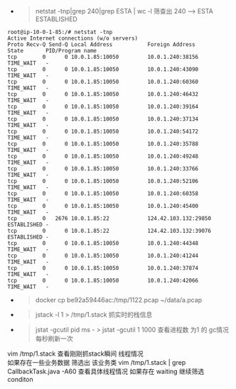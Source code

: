- > netstat -tnp|grep 240|grep ESTA | wc -l  筛查出 240 -->  ESTA   ESTABLISHED
```
root@ip-10-0-1-85:/# netstat -tnp
Active Internet connections (w/o servers)
Proto Recv-Q Send-Q Local Address           Foreign Address         State       PID/Program name
tcp        0      0 10.0.1.85:10050         10.0.1.240:38156        TIME_WAIT   -               
tcp        0      0 10.0.1.85:10050         10.0.1.240:43090        TIME_WAIT   -               
tcp        0      0 10.0.1.85:10050         10.0.1.240:60360        TIME_WAIT   -               
tcp        0      0 10.0.1.85:10050         10.0.1.240:46432        TIME_WAIT   -               
tcp        0      0 10.0.1.85:10050         10.0.1.240:39164        TIME_WAIT   -               
tcp        0      0 10.0.1.85:10050         10.0.1.240:37134        TIME_WAIT   -               
tcp        0      0 10.0.1.85:10050         10.0.1.240:54172        TIME_WAIT   -               
tcp        0      0 10.0.1.85:10050         10.0.1.240:35788        TIME_WAIT   -               
tcp        0      0 10.0.1.85:10050         10.0.1.240:49248        TIME_WAIT   -               
tcp        0      0 10.0.1.85:10050         10.0.1.240:33766        TIME_WAIT   -               
tcp        0      0 10.0.1.85:10050         10.0.1.240:52106        TIME_WAIT   -               
tcp        0      0 10.0.1.85:10050         10.0.1.240:60358        TIME_WAIT   -               
tcp        0      0 10.0.1.85:10050         10.0.1.240:45400        TIME_WAIT   -               
tcp        0   2676 10.0.1.85:22            124.42.103.132:29850    ESTABLISHED -               
tcp        0      0 10.0.1.85:22            124.42.103.132:39076    ESTABLISHED -               
tcp        0      0 10.0.1.85:10050         10.0.1.240:44348        TIME_WAIT   -               
tcp        0      0 10.0.1.85:10050         10.0.1.240:41244        TIME_WAIT   -               
tcp        0      0 10.0.1.85:10050         10.0.1.240:37874        TIME_WAIT   -               
tcp        0      0 10.0.1.85:10050         10.0.1.240:42066        TIME_WAIT   -               

```
- > docker cp be92a59446ac:/tmp/1122.pcap ~/data/a.pcap

- > jstack -l 1 > /tmp/1.stack 抓实时的栈信息

- > jstat -gcutil pid ms  - >  jstat -gcutil 1 1000   查看进程数 为1 的 gc情况 每秒刷新一次

vim /tmp/1.stack 查看刚刚抓stack瞬间 线程情况   
如果存在一些业务数据 筛选出 该业务类   vim /tmp/1.stack | grep  CallbackTask.java  -A60 查看具体线程情况   如果存在 waiting 继续筛选 conditon